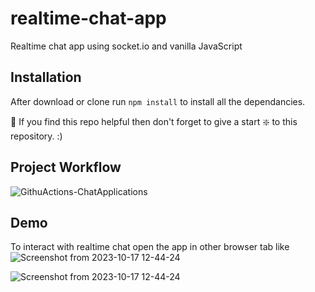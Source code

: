 # realtime-chat-app
Realtime chat app using socket.io and vanilla JavaScript


## Installation 
After download or clone run `npm install` to install all the dependancies.

🙏 If you find this repo helpful then don't forget to give a start ❇️ to this repository. :)

## Project Workflow
![GithuActions-ChatApplications](https://github.com/adityadhopade/chat-app/assets/48392204/cada1493-5f87-4acb-bba8-5404dfde0032)

## Demo 

To interact with realtime chat open the app in other browser tab like
![Screenshot from 2023-10-17 12-44-24](https://github.com/adityadhopade/chat-app/assets/48392204/c884e805-ca40-49c5-8776-78dcfee2059e)


![Screenshot from 2023-10-17 12-44-24](https://github.com/adityadhopade/chat-app/assets/48392204/36c38014-072e-43b6-9d9b-c64fc2763335)

